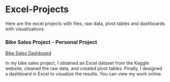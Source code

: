 # Excel-Projects
Here are the excel projects with files, raw data, pivot tables and dashboards with visualizations <br>
<H3>Bike Sales Project - Personal Project</H3>
<a href = "https://1drv.ms/x/c/fac765c9f0bc18e6/EVaoViTXTNVNk8QEmzj5eVYBuq0DMu_CxVJtEJni-i-3pg?e=9EKV4n"> Bike Sales Dashboard </a>
<p> 
 In my bike sales project, I obtained an Excel dataset from the Kaggle website, cleaned the raw data, and created pivot tables. Finally, I designed a dashboard in Excel to visualize the results. You can view my work online.
</p>
